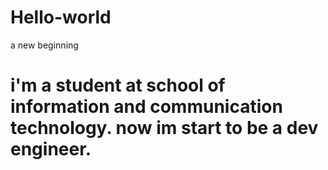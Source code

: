 # Hello-world
a new beginning
# i'm a student at school of information and communication technology. now im start to be a dev engineer.
